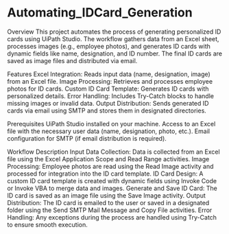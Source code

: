 # Automating_IDCard_Generation


Overview
This project automates the process of generating personalized ID cards using UiPath Studio. The workflow gathers data from an Excel sheet, processes images (e.g., employee photos), and generates ID cards with dynamic fields like name, designation, and ID number. The final ID cards are saved as image files and distributed via email.

Features
Excel Integration: Reads input data (name, designation, image) from an Excel file.
Image Processing: Retrieves and processes employee photos for ID cards.
Custom ID Card Template: Generates ID cards with personalized details.
Error Handling: Includes Try-Catch blocks to handle missing images or invalid data.
Output Distribution: Sends generated ID cards via email using SMTP and stores them in designated directories.

Prerequisites
UiPath Studio installed on your machine.
Access to an Excel file with the necessary user data (name, designation, photo, etc.).
Email configuration for SMTP (if email distribution is required).

Workflow Description
Input Data Collection: Data is collected from an Excel file using the Excel Application Scope and Read Range activities.
Image Processing: Employee photos are read using the Read Image activity and processed for integration into the ID card template.
ID Card Design: A custom ID card template is created with dynamic fields using Invoke Code or Invoke VBA to merge data and images.
Generate and Save ID Card: The ID card is saved as an image file using the Save Image activity.
Output Distribution: The ID card is emailed to the user or saved in a designated folder using the Send SMTP Mail Message and Copy File activities.
Error Handling: Any exceptions during the process are handled using Try-Catch to ensure smooth execution.
